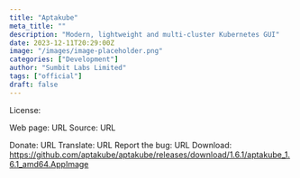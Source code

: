 ```yaml
---
title: "Aptakube"
meta_title: ""
description: "Modern, lightweight and multi-cluster Kubernetes GUI"
date: 2023-12-11T20:29:00Z
image: "/images/image-placeholder.png"
categories: ["Development"]
author: "Sumbit Labs Limited"
tags: ["official"]
draft: false
---
```


License:

Web page: URL
Source: URL

Donate: URL
Translate: URL
Report the bug: URL
Download: https://github.com/aptakube/aptakube/releases/download/1.6.1/aptakube_1.6.1_amd64.AppImage
